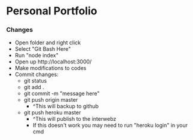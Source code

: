 # Personal Portfolio

### Changes

  * Open folder and right click
  * Select "Git Bash Here"
  * Run "node index"
  * Open up http://localhost:3000/
  * Make modifications to codes
  * Commit changes:
    * git status
    * git add .
    * git commit -m "message here"
    * git push origin master
      * ^This will backup to github
    * git push heroku master
      * ^This will publish to the interwebz
      * If this doesn't work you may need to run "heroku login" in your cmd
